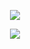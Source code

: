 <p align="center">
  <img src="https://readme-typing-svg.herokuapp.com?font=Fira+Code&weight=600&size=30&letterSpacing=0.2rem&pause=1000&color=F7D7D7&center=true&random=true&width=435&lines=Hello%2C+I'm+Denis" />
</p>
<p align="center">
  <img src ="https://readme-typing-svg.herokuapp.com/demo/?weight=300&size=24&color=F7DEBF&center=true&random=true&lines=I+am+a+Fullstack+WebDeveloper" />
</p>
